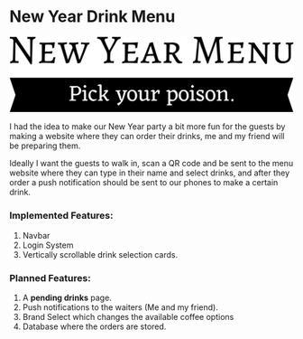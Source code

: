 # New Year Drink Menu

![New Year Menu, Pick your poison.](https://raw.githubusercontent.com/Sparkpy/nydrinkmenu/main/images/logo.png)

I had the idea to make our New Year party a bit more fun for the guests by making a website where they can order their drinks, me and my friend will be preparing them. 

Ideally I want the guests to walk in, scan a QR code and be sent to the menu website where they can type in their name and select drinks, and after they order a push notification should be sent to our phones to make a certain drink.

### Implemented Features:
1. Navbar
2. Login System
3. Vertically scrollable drink selection cards.

### Planned Features:
1. A **pending drinks** page.
2. Push notifications to the waiters (Me and my friend).
3. Brand Select which changes the available coffee options
4. Database where the orders are stored.